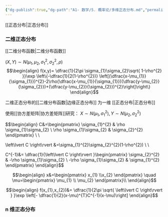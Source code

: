 ```yaml
---
{"dg-publish":true,"dg-path":"A1- 数学/5. 概率论/多维正态分布.md","permalink":"/A1- 数学/5. 概率论/多维正态分布/","dgPassFrontmatter":true,"noteIcon":"","created":"2024-05-21T15:20:27.918+08:00","updated":"2025-04-14T18:25:19.677+08:00"}
---
```


[[正态分布\|正态分布]]

### 二维正态分布
[[二维分布函数\|二维分布函数]]

$(X,Y)\sim N(\mu_{1},\mu_{2},\sigma_{1}^{2},\sigma_{2}^{2},\rho)$
$$\begin{align}
f(x,y)= \dfrac{1}{2\pi \sigma_{1}\sigma_{2}\sqrt{ 1-\rho^{2} }}\exp \left\{-\dfrac{1}{2(1-\rho^{2})} \left[(\dfrac{x-\mu_{1}}{\sigma_{1}})^{2}-2\rho(\dfrac{x-\mu_{1}}{\sigma_{1}})(\dfrac{y-\mu_{2}}{\sigma_{2}})+(\dfrac{y-\mu_{2}}{\sigma_{2}})^{2}\right]\right\}
\end{align}$$

二维正态分布的[[二维分布函数\|边缘正态分布]] 为一维 [[正态分布\|正态分布]] 

使用[[协方差矩阵\|协方差矩阵]]研究：
$X\sim N(\mu_{1},\sigma_{1}^{2}),Y\sim N(\mu_{2},\sigma_{2}^{2})$

$$\begin{align}
C&=\begin{pmatrix}
\sigma_{1}^{2} & \rho \sigma_{1}\sigma_{2} \\
\rho \sigma_{1}\sigma_{2} & \sigma_{2}^{2}
\end{pmatrix} \\ \\

\left\lvert  C \right\rvert &=\sigma_{1}^{2}\sigma_{2}^{2}(1-\rho^{2}) \\ \\

C^{-1}&= \dfrac{1}{\left\lvert  C \right\rvert }\begin{pmatrix}
\sigma_{2}^{2} & -\rho \sigma_{1}\sigma_{2} \\
-\rho \sigma_{1}\sigma_{2} & \sigma_{1}^{2}
\end{pmatrix}
\end{align}$$


$$\begin{align}
x&=\begin{pmatrix} x_{1} \\x_{2} \end{pmatrix} \quad \mu=\begin{pmatrix} \mu_{1} \\  \mu_{2} \end{pmatrix}\\
\end{align}$$

$$\begin{align}
f(x_{1},x_{2})&= \dfrac{1}{2\pi \sqrt{ \left\lvert  C \right\rvert } }\exp \left[- \dfrac{1}{2}(x-\mu)^{T}C^{-1}(x-\mu)\right]
\end{align}$$
### n 维正态分布
